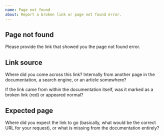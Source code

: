 ```yaml
---
name: Page not found
about: Report a broken link or page not found error.
---
```


## Page not found

Please provide the link that showed you the page not found error.

## Link source

Where did you come across this link? Internally from another page in the documentation, a search engine, or an article somewhere? 

If the link came from within the documentation itself, was it marked as a broken link (red) or appeared normal? 

## Expected page

Where did you expect the link to go (basically, what would be the correct URL for your request), or what is missing from the documentation entirely?
